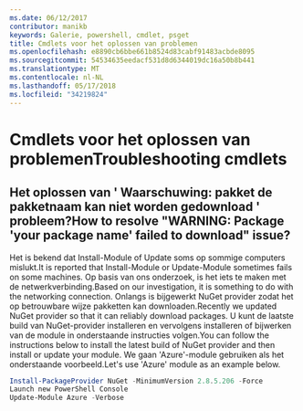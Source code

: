 ```yaml
---
ms.date: 06/12/2017
contributor: manikb
keywords: Galerie, powershell, cmdlet, psget
title: Cmdlets voor het oplossen van problemen
ms.openlocfilehash: e8890cb6bbe661b8524d83cabf91483acbde8095
ms.sourcegitcommit: 54534635eedacf531d8d6344019dc16a50b8b441
ms.translationtype: MT
ms.contentlocale: nl-NL
ms.lasthandoff: 05/17/2018
ms.locfileid: "34219824"
---
```

# <a name="troubleshooting-cmdlets"></a><span data-ttu-id="6a1b7-103">Cmdlets voor het oplossen van problemen</span><span class="sxs-lookup"><span data-stu-id="6a1b7-103">Troubleshooting cmdlets</span></span>

## <a name="how-to-resolve-warning-package-your-package-name-failed-to-download-issue"></a><span data-ttu-id="6a1b7-104">Het oplossen van ' Waarschuwing: pakket de pakketnaam kan niet worden gedownload ' probleem?</span><span class="sxs-lookup"><span data-stu-id="6a1b7-104">How to resolve "WARNING: Package 'your package name' failed to download" issue?</span></span>

<span data-ttu-id="6a1b7-105">Het is bekend dat Install-Module of Update soms op sommige computers mislukt.</span><span class="sxs-lookup"><span data-stu-id="6a1b7-105">It is reported that Install-Module or Update-Module sometimes fails on some machines.</span></span>
<span data-ttu-id="6a1b7-106">Op basis van ons onderzoek, is het iets te maken met de netwerkverbinding.</span><span class="sxs-lookup"><span data-stu-id="6a1b7-106">Based on our investigation, it is something to do with the networking connection.</span></span>
<span data-ttu-id="6a1b7-107">Onlangs is bijgewerkt NuGet provider zodat het op betrouwbare wijze pakketten kan downloaden.</span><span class="sxs-lookup"><span data-stu-id="6a1b7-107">Recently we updated NuGet provider so that it can reliably download packages.</span></span>
<span data-ttu-id="6a1b7-108">U kunt de laatste build van NuGet-provider installeren en vervolgens installeren of bijwerken van de module in onderstaande instructies volgen.</span><span class="sxs-lookup"><span data-stu-id="6a1b7-108">You can follow the instructions below to install the latest build of NuGet provider and then install or update your module.</span></span>
<span data-ttu-id="6a1b7-109">We gaan 'Azure'-module gebruiken als het onderstaande voorbeeld.</span><span class="sxs-lookup"><span data-stu-id="6a1b7-109">Let's use 'Azure' module as an example below.</span></span>

```powershell
Install-PackageProvider NuGet -MinimumVersion 2.8.5.206 -Force
Launch new PowerShell Console
Update-Module Azure -Verbose
```